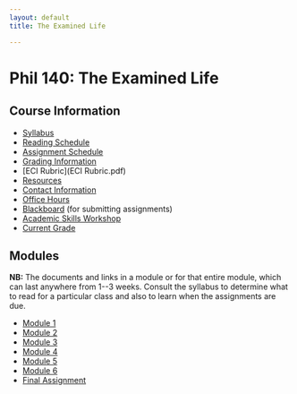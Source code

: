 ```yaml
---
layout: default
title: The Examined Life

---
```


# Phil 140: The Examined Life

 

## Course Information
+ [Syllabus](Syllabus.pdf)
+ [Reading Schedule](Reading)
+ [Assignment Schedule](Assign)
+ [Grading Information](/Teaching/Grading/)
+ [ECI Rubric](ECI Rubric.pdf)
+ [Resources](/Teaching/Resources/)
+ [Contact Information](/Contact)
+ [Office Hours](/Contact/office)
+ [Blackboard](http://blackboard.njcu.edu) (for submitting assignments)
+ [Academic Skills Workshop](http://www.njcu.edu/counselingcenter/academic-skills-workshops/)
+ [Current Grade](/Teaching/Examined/Grade.xlsx)



## Modules

**NB:** The documents and links in a module or for that entire module, which can last anywhere from 1--3 weeks. Consult the syllabus to determine what to read for a particular class and also to learn when the assignments are due. 


+ [Module 1](/Teaching/Examined/Intro)
+ [Module 2](/Teaching/Examined/CT)
+ [Module 3](/Teaching/Examined/Meaning)
+ [Module 4](/Teaching/Examined/God)
+ [Module 5](/Teaching/Examined/FreeWill)
+ [Module 6](/Teaching/Examined/Ethics)
+ [Final Assignment](/Teaching/Examined/Applied/MAINSIG.pdf)


